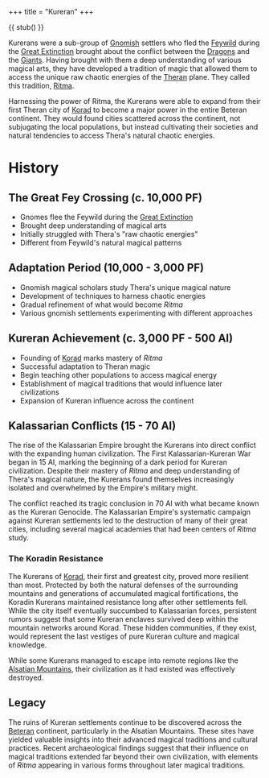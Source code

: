 +++
title = "Kureran"
+++

{{ stub() }}

Kurerans were a sub-group of [Gnomish](@/species/gnomish.md) settlers who fled
the [Feywild](@/locations/feywild.md) during the
[Great Extinction](@/events/great-extinction.md) brought about the conflict
between the [Dragons](@/species/dragon.md) and the [Giants](@/species/giant.md).
Having brought with them a deep understanding of various magical arts, they have
developed a tradition of magic that allowed them to access the unique raw
chaotic energies of the [Theran](@/locations/thera.md) plane. They called this
tradition, [Ritma](@/misc/ritma.md).

Harnessing the power of Ritma, the Kurerans were able to expand from their first
Theran city of [Korad](@/locations/korad.md) to become a major power in the
entire Beteran continent. They would found cities scattered across the
continent, not subjugating the local populations, but instead cultivating their
societies and natural tendencies to access Thera's natural chaotic energies.

# History

## The Great Fey Crossing (c. 10,000 PF)

- Gnomes flee the Feywild during the
  [Great Extinction](@/events/great-extinction.md)
- Brought deep understanding of magical arts
- Initially struggled with Thera's "raw chaotic energies"
- Different from Feywild's natural magical patterns

## Adaptation Period (10,000 - 3,000 PF)

- Gnomish magical scholars study Thera's unique magical nature
- Development of techniques to harness chaotic energies
- Gradual refinement of what would become _Ritma_
- Various gnomish settlements experimenting with different approaches

## Kureran Achievement (c. 3,000 PF - 500 AI)

- Founding of [Korad](@/locations/korad.md) marks mastery of _Ritma_
- Successful adaptation to Theran magic
- Begin teaching other populations to access magical energy
- Establishment of magical traditions that would influence later civilizations
- Expansion of Kureran influence across the continent

## Kalassarian Conflicts (15 - 70 AI)

The rise of the Kalassarian Empire brought the Kurerans into direct conflict
with the expanding human civilization. The First Kalassarian-Kureran War began
in 15 AI, marking the beginning of a dark period for Kureran civilization.
Despite their mastery of _Ritma_ and deep understanding of Thera's magical
nature, the Kurerans found themselves increasingly isolated and overwhelmed by
the Empire's military might.

The conflict reached its tragic conclusion in 70 AI with what became known as
the Kureran Genocide. The Kalassarian Empire's systematic campaign against
Kureran settlements led to the destruction of many of their great cities,
including several magical academies that had been centers of _Ritma_ study.

### The Koradin Resistance

The Kurerans of [Korad](@/locations/korad.md), their first and greatest city,
proved more resilient than most. Protected by both the natural defenses of the
surrounding mountains and generations of accumulated magical fortifications, the
Koradin Kurerans maintained resistance long after other settlements fell. While
the city itself eventually succumbed to Kalassarian forces, persistent rumors
suggest that some Kureran enclaves survived deep within the mountain networks
around Korad. These hidden communities, if they exist, would represent the last
vestiges of pure Kureran culture and magical knowledge.

While some Kurerans managed to escape into remote regions like the
[Alsatian Mountains](@/locations/alsatian-mountains.md), their civilization as
it had existed was effectively destroyed.

## Legacy

The ruins of Kureran settlements continue to be discovered across the
[Beteran](@/locations/betera/index.md) continent, particularly in the Alsatian
Mountains. These sites have yielded valuable insights into their advanced
magical traditions and cultural practices. Recent archaeological findings
suggest that their influence on magical traditions extended far beyond their own
civilization, with elements of _Ritma_ appearing in various forms throughout
later magical traditions.
